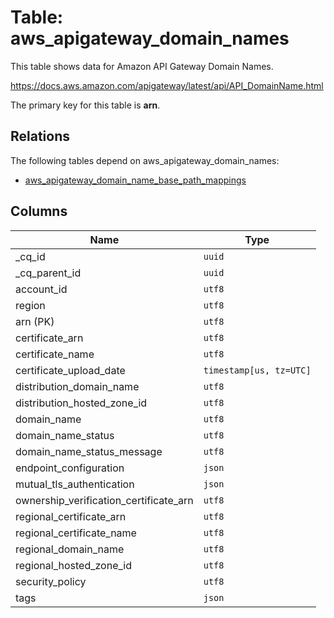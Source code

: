 # Table: aws_apigateway_domain_names

This table shows data for Amazon API Gateway Domain Names.

https://docs.aws.amazon.com/apigateway/latest/api/API_DomainName.html

The primary key for this table is **arn**.

## Relations

The following tables depend on aws_apigateway_domain_names:
  - [aws_apigateway_domain_name_base_path_mappings](aws_apigateway_domain_name_base_path_mappings)

## Columns

| Name          | Type          |
| ------------- | ------------- |
|_cq_id|`uuid`|
|_cq_parent_id|`uuid`|
|account_id|`utf8`|
|region|`utf8`|
|arn (PK)|`utf8`|
|certificate_arn|`utf8`|
|certificate_name|`utf8`|
|certificate_upload_date|`timestamp[us, tz=UTC]`|
|distribution_domain_name|`utf8`|
|distribution_hosted_zone_id|`utf8`|
|domain_name|`utf8`|
|domain_name_status|`utf8`|
|domain_name_status_message|`utf8`|
|endpoint_configuration|`json`|
|mutual_tls_authentication|`json`|
|ownership_verification_certificate_arn|`utf8`|
|regional_certificate_arn|`utf8`|
|regional_certificate_name|`utf8`|
|regional_domain_name|`utf8`|
|regional_hosted_zone_id|`utf8`|
|security_policy|`utf8`|
|tags|`json`|